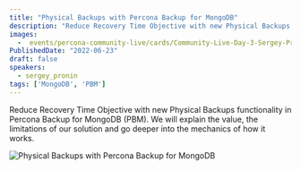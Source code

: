 ```yaml
---
title: "Physical Backups with Percona Backup for MongoDB"
description: "Reduce Recovery Time Objective with new Physical Backups functionality in Percona Backup for MongoDB"
images:
  -  events/percona-community-live/cards/Community-Live-Day-3-Sergey-Pronin-2.jpg
PublishedDate: "2022-06-23"
draft: false
speakers:
  - sergey_pronin
tags: ['MongoDB', 'PBM']
---
```


Reduce Recovery Time Objective with new Physical Backups functionality in Percona Backup for MongoDB (PBM). We will explain the value, the limitations of our solution and go deeper into the mechanics of how it works.

![Physical Backups with Percona Backup for MongoDB](events/percona-community-live/cards/Community-Live-Day-3-Sergey-Pronin-2.jpg)